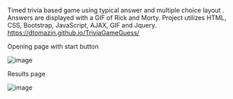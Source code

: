 Timed trivia based game using typical answer and multiple choice layout . Answers are displayed with a GIF of Rick and Morty. 
Project utilizes HTML, CSS, Bootstrap, JavaScript, AJAX, GIF and Jquery. 
https://dtomazin.github.io/TriviaGameGuess/

Opening page with start button 

![image](https://user-images.githubusercontent.com/38441099/53141071-9b886900-3543-11e9-8932-e5869940c467.png)


Results page

![image](https://user-images.githubusercontent.com/38441099/46922544-d09a1300-cfc7-11e8-9649-4b5bb0ee28d6.png)

